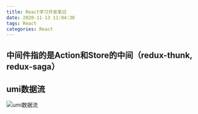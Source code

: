 ```yaml
---
title: React学习开发笔记
date: 2020-11-13 11:04:30
tags: React
categories: React
---
```


## 中间件指的是Action和Store的中间（redux-thunk, redux-saga）

## umi数据流

![umi数据流](http://blog.panxiandiao.com/20201117111846.png)